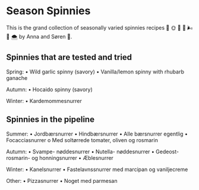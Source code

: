 # Season Spinnies
This is the grand collection of seasonally varied spinnies recipes &#127793; &#127774; &#127809; &#127875; &#127788; &#127876; &#127784; by Anna and Søren &#128069;. 

## Spinnies that are tested and tried

Spring:
•	Wild garlic spinny (savory)
•	Vanilla/lemon spinny with rhubarb ganache

Autumn:
•	Hocaido spinny (savory)

Winter:
•	Kardemommesnurrer

## Spinnies in the pipeline

Summer:
•	Jordbærsnurrer
•	Hindbærsnurrer
•	Alle bærsnurrer egentlig
•	Focacciasnurrer
o	Med soltørrede tomater, oliven og rosmarin

Autumn:
•	Svampe- nøddesnurrer
•	Nutella- nøddesnurrer
•	Gedeost- rosmarin- og honningsnurrer
•	Æblesnurrer

Winter:
•	Kanelsnurrer
•	Fastelavnssnurrer med marcipan og vaniljecreme

Other:
•	Pizzasnurrer
•	Noget med parmesan
	
